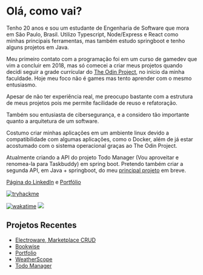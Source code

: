 # Olá, como vai?
Tenho 20 anos e sou um estudante de Engenharia de Software que mora em São Paulo, Brasil. Utilizo Typescript, Node/Express e React como minhas principais ferramentas, mas também estudo springboot e tenho alguns projetos em Java.

Meu primeiro contato com a programação foi em um curso de gamedev que vim a concluir em 2018, mas só comecei a criar meus projetos quando decidi seguir a grade currícular do [The Odin Project](https://www.theodinproject.com/paths/full-stack-javascript), no início da minha faculdade. Hoje meu foco não é games mas tento aprender com o mesmo entusiasmo.

Apesar de não ter experiência real, me preocupo bastante com a estrutura de meus projetos pois me permite facilidade de reuso e refatoração.

Também sou entusiasta de cibersegurança, e a considero tão importante quanto a arquitetura de um software.

Costumo criar minhas aplicações em um ambiente linux devido a compatibilidade com algumas aplicações, como o Docker, além de já estar acostumado com o sistema operacional graças ao The Odin Project.

Atualmente criando a API do projeto Todo Manager (Vou aproveitar e renomea-la para Taskbuddy) em spring boot. Pretendo também criar a segunda API, em Java + springboot, do meu [principal projeto](https://github.com/luc-silva/electroware) em breve.


[Página do LinkedIn](https://www.linkedin.com/in/silva-luc/) e [Portfólio](https://luc-silva.github.io/portfolio/) 

[![tryhackme]( https://tryhackme-badges.s3.amazonaws.com/luc.silva.png)](https://tryhackme.com/p/luc.silva)

[![wakatime](https://wakatime.com/badge/user/c1b7afcb-168f-4074-bcff-1c6756fac9a3.svg)](https://wakatime.com/@c1b7afcb-168f-4074-bcff-1c6756fac9a3)
![](https://komarev.com/ghpvc/?username=luc-silva&color=blue)

## Projetos Recentes
- [Electroware, Marketplace CRUD](https://github.com/luc-silva/electroware)
- [Bookwise](https://github.com/luc-silva/bookwise)
- [Portfolio](https://github.com/luc-silva/portfolio)
- [WeatherScope](https://github.com/luc-silva/weatherscope)
- [Todo Manager](https://github.com/luc-silva/to-do)

<!--  

![]( https://github-readme-stats.vercel.app/api?username=luc-silva&count_private=true&theme=github_dark&show_icons=true&card_width=500px)
![](https://leetcode.card.workers.dev/luc-silva?theme=auto&font=baloo&extension=null)

[![GitHub Streak](https://streak-stats.demolab.com?user=luc-silva&theme=radical&hide_border=true&date_format=M%20j%5B%2C%20Y%5D&mode=weekly)](https://git.io/streak-stats) ![Top Langs](https://github-readme-stats.vercel.app/api/top-langs/?username=luc-silva&layout=compact&theme=radical)

